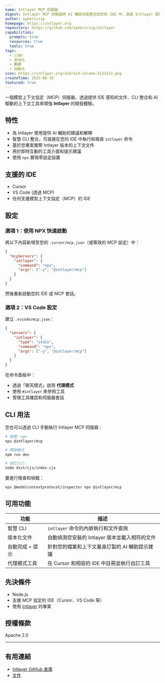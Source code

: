 ```yaml
---
name: Intlayer MCP 伺服器
digest: Intlayer MCP 伺服器將 AI 輔助功能整合到您的 IDE 中，透過 Intlayer 提供更智慧、具有上下文感知能力的開發體驗。它提供命令列存取、專案内文件和直觀的 AI 協助。
author: aymericzip
homepage: https://intlayer.org
repository: https://github.com/aymericzip/intlayer
capabilities:
  prompts: true
  resources: true
  tools: true
tags:
  - i18n
  - 本地化
  - 翻譯
  - 自動化
icon: https://intlayer.org/android-chrome-512x512.png
createTime: 2025-06-10
featured: true
---
```


一個模型上下文協定（MCP）伺服器，透過提供 IDE 感知的文件、CLI 整合和 AI 驅動的上下文工具來增強 **Intlayer** 的開發體驗。

## 特性

- 為 Intlayer 使用提供 AI 輔助的建議和解釋
- 智慧 CLI 整合，可直接在您的 IDE 中執行和檢查 `intlayer` 命令
- 基於您專案實際 Intlayer 版本的上下文文件
- 用於即時互動的工具介面和提示建議
- 使用 `npx` 實現零設定設置

## 支援的 IDE

- Cursor
- VS Code (透過 MCP)
- 任何支援模型上下文協定（MCP）的 IDE

## 設定

### 選項 1：使用 NPX 快速啟動

將以下內容新增至您的 `.cursor/mcp.json`（或等效的 MCP 設定）中：

```json
{
  "mcpServers": {
    "intlayer": {
      "command": "npx",
      "args": ["-y", "@intlayer/mcp"]
    }
  }
}
```

然後重新啟動您的 IDE 或 MCP 會話。

### 選項 2：VS Code 設定

建立 `.vscode/mcp.json`：

```json
{
  "servers": {
    "intlayer": {
      "type": "stdio",
      "command": "npx",
      "args": ["-y", "@intlayer/mcp"]
    }
  }
}
```

在命令面板中：

- 透過「聊天模式」啟用 **代理模式**
- 使用 `#intlayer` 來參照工具
- 管理工具確認和伺服器會話

## CLI 用法

您也可以透過 CLI 手動執行 Intlayer MCP 伺服器：

```bash
# 推薦：npx
npx @intlayer/mcp

# 開發模式
npm run dev

# 自訂入口
node dist/cjs/index.cjs
```

要進行檢查和偵錯：

```bash
npx @modelcontextprotocol/inspector npx @intlayer/mcp
```

## 可用功能

| 功能            | 描述                                           |
| --------------- | ---------------------------------------------- |
| 智慧 CLI        | `intlayer` 命令的內嵌執行和文件查詢            |
| 版本化文件      | 自動偵測您安裝的 Intlayer 版本並載入相符的文件 |
| 自動完成 + 提示 | 針對您的檔案和上下文量身訂製的 AI 輔助提示建議 |
| 代理模式工具    | 在 Cursor 和相容的 IDE 中註冊並執行自訂工具    |

## 先決條件

- Node.js
- 支援 MCP 協定的 IDE（Cursor、VS Code 等）
- 使用 [Intlayer](https://github.com/aymericzip/intlayer) 的專案

## 授權條款

Apache 2.0

---

## 有用連結

- [Intlayer GitHub 倉庫](https://github.com/aymericzip/intlayer)
- [文件](https://intlayer.org/doc/mcp-server)
